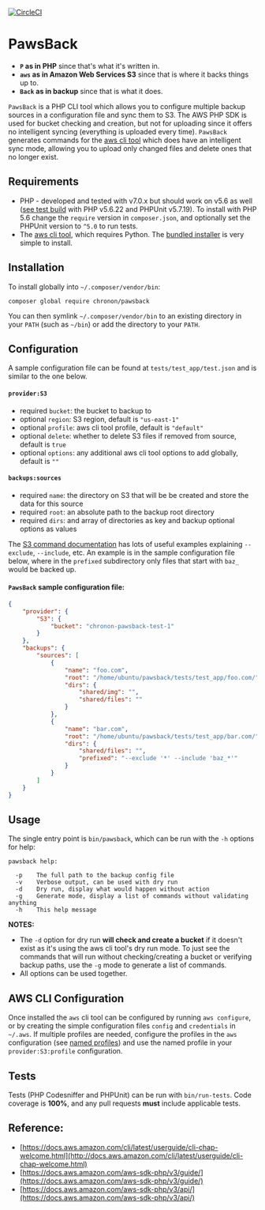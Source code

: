[![CircleCI](https://circleci.com/gh/chronon/pawsback.svg?style=shield&circle-token=133a5b115b9c8fc8a5c454c1e051a60a0af7bf8c)](https://circleci.com/gh/chronon/pawsback)

# PawsBack

* **`P` as in PHP** since that's what it's written in.
* **`aws` as in Amazon Web Services S3** since that is where it backs things up to.
* **`Back` as in backup** since that is what it does.

`PawsBack` is a PHP CLI tool which allows you to configure multiple backup sources in a configuration file and sync them to S3. The AWS PHP SDK is used for bucket checking and creation, but not for uploading since it offers no intelligent syncing (everything is uploaded every time). `PawsBack` generates commands for the [aws cli tool](https://aws.amazon.com/cli/) which does have an intelligent sync mode, allowing you to upload only changed files and delete ones that no longer exist.

## Requirements

* PHP - developed and tested with v7.0.x but should work on v5.6 as well ([see test build](https://circleci.com/gh/chronon/pawsback/44) with PHP v5.6.22 and PHPUnit v5.7.19). To install with PHP 5.6 change the `require` version in `composer.json`, and optionally set the PHPUnit version to `^5.0` to run tests.
* The [aws cli tool](https://aws.amazon.com/cli/), which requires Python. The [bundled installer](http://docs.aws.amazon.com/cli/latest/userguide/awscli-install-bundle.html) is very simple to install.

## Installation

To install globally into `~/.composer/vendor/bin`:

```
composer global require chronon/pawsback
```

You can then symlink `~/.composer/vendor/bin` to an existing directory in your `PATH` (such as `~/bin`) or add the directory to your `PATH`.

## Configuration

A sample configuration file can be found at `tests/test_app/test.json` and is similar to the one below.

#### `provider:S3`

* required `bucket`: the bucket to backup to
* optional `region`: S3 region, default is `"us-east-1"`
* optional `profile`: aws cli tool profile, default is `"default"`
* optional `delete`: whether to delete S3 files if removed from source, default is `true`
* optional `options`: any additional aws cli tool options to add globally, default is `""`

#### `backups:sources`

* required `name`: the directory on S3 that will be be created and store the data for this source
* required `root`: an absolute path to the backup root directory
* required `dirs`: and array of directories as key and backup optional options as values

The [S3 command documentation](http://docs.aws.amazon.com/cli/latest/userguide/using-s3-commands.html) has lots of useful examples explaining `--exclude`, `--include`, etc. An example is in the sample configuration file below, where in the `prefixed` subdirectory only files that start with `baz_` would be backed up.

#### `PawsBack` sample configuration file:

``` json
{
    "provider": {
        "S3": {
            "bucket": "chronon-pawsback-test-1"
        }
    },
    "backups": {
        "sources": [
            {
                "name": "foo.com",
                "root": "/home/ubuntu/pawsback/tests/test_app/foo.com/",
                "dirs": {
                    "shared/img": "",
                    "shared/files": ""
                }
            },
            {
                "name": "bar.com",
                "root": "/home/ubuntu/pawsback/tests/test_app/bar.com/",
                "dirs": {
                    "shared/files": "",
                    "prefixed": "--exclude '*' --include 'baz_*'"
                }
            }
        ]
    }
}
```

## Usage

The single entry point is `bin/pawsback`, which can be run with the `-h` options for help:

```
pawsback help:

  -p    The full path to the backup config file
  -v    Verbose output, can be used with dry run
  -d    Dry run, display what would happen without action
  -g    Generate mode, display a list of commands without validating anything
  -h    This help message
```

**NOTES:**

* The `-d` option for dry run **will check and create a bucket** if it doesn't exist as it's using the aws cli tool's dry run mode. To just see the commands that will run without checking/creating a bucket or verifying backup paths, use the `-g` mode to generate a list of commands.
* All options can be used together.

## AWS CLI Configuration

Once installed the `aws` cli tool can be configured by running `aws configure`, or by creating the simple configuration files `config` and `credentials` in `~/.aws`. If multiple profiles are needed, configure the profiles in the `aws` configuration (see [named profiles](https://docs.aws.amazon.com/cli/latest/userguide/cli-chap-getting-started.html)) and use the named profile in your `provider:S3:profile` configuration.

## Tests

Tests (PHP Codesniffer and PHPUnit) can be run with `bin/run-tests`. Code coverage is **100%**, and any pull requests **must** include applicable tests.

## Reference:

* [https://docs.aws.amazon.com/cli/latest/userguide/cli-chap-welcome.html](http://docs.aws.amazon.com/cli/latest/userguide/cli-chap-welcome.html)
* [https://docs.aws.amazon.com/aws-sdk-php/v3/guide/](https://docs.aws.amazon.com/aws-sdk-php/v3/guide/)
* [https://docs.aws.amazon.com/aws-sdk-php/v3/api/](https://docs.aws.amazon.com/aws-sdk-php/v3/api/)
